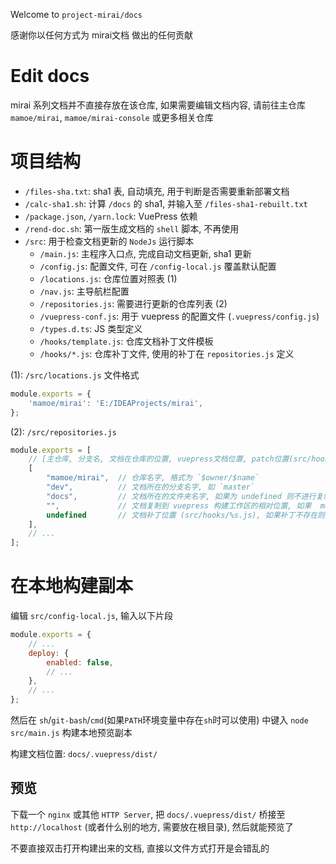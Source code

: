 Welcome to `project-mirai/docs`

感谢你以任何方式为 mirai文档 做出的任何贡献

# Edit docs

mirai 系列文档并不直接存放在该仓库, 如果需要编辑文档内容, 请前往主仓库 `mamoe/mirai`, `mamoe/mirai-console` 或更多相关仓库

# 项目结构

- `/files-sha.txt`: sha1 表, 自动填充, 用于判断是否需要重新部署文档
- `/calc-sha1.sh`: 计算 `/docs` 的 sha1, 并输入至 `/files-sha1-rebuilt.txt`
- `/package.json`, `/yarn.lock`: VuePress 依赖
- `/rend-doc.sh`: 第一版生成文档的 `shell` 脚本, 不再使用
- `/src`: 用于检查文档更新的 `NodeJs` 运行脚本
  - `/main.js`: 主程序入口点, 完成自动文档更新, sha1 更新
  - `/config.js`: 配置文件, 可在 `/config-local.js` 覆盖默认配置
  - `/locations.js`: 仓库位置对照表 (1)
  - `/nav.js`: 主导航栏配置
  - `/repositories.js`: 需要进行更新的仓库列表 (2)
  - `/vuepress-conf.js`: 用于 vuepress 的配置文件 (`.vuepress/config.js`)
  - `/types.d.ts`: JS 类型定义
  - `/hooks/template.js`: 仓库文档补丁文件模板
  - `/hooks/*.js`: 仓库补丁文件, 使用的补丁在 `repositories.js` 定义

(1): `/src/locations.js` 文件格式
```js
module.exports = {
    'mamoe/mirai': 'E:/IDEAProjects/mirai',
};
```

(2): `/src/repositories.js`
```js
module.exports = [
    // [主仓库, 分支名, 文档在仓库的位置, vuepress文档位置, patch位置(src/hooks/%s.js)],
    [
        "mamoe/mirai",  // 仓库名字, 格式为 `$owner/$name`
        "dev",          // 文档所在的分支名字, 如 `master`
        "docs",         // 文档所在的文件夹名字, 如果为 undefined 则不进行复制文件
        "",             // 文档复制到 vuepress 构建工作区的相对位置, 如果  module.exports[][2] 为 undefined 则此值无作用
        undefined       // 文档补丁位置 (src/hooks/%s.js), 如果补丁不存在则无效果
    ],
    // ...
];
```

# 在本地构建副本

编辑 `src/config-local.js`, 输入以下片段
```js
module.exports = {
    // ...
    deploy: {
        enabled: false,
        // ...
    },
    // ...
};
```

然后在 `sh`/`git-bash`/`cmd`(如果`PATH`环境变量中存在`sh`时可以使用) 中键入 `node src/main.js` 构建本地预览副本

构建文档位置: `docs/.vuepress/dist/`

## 预览

下载一个 `nginx` 或其他 `HTTP Server`, 把 `docs/.vuepress/dist/` 桥接至 `http://localhost` (或者什么别的地方, 需要放在根目录), 然后就能预览了

不要直接双击打开构建出来的文档, 直接以文件方式打开是会错乱的
